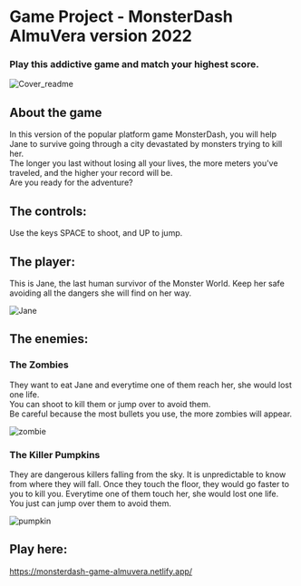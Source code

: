 <h1>Game Project - MonsterDash AlmuVera version 2022</h1>

### Play this addictive game and match your highest score.

![Cover_readme](https://user-images.githubusercontent.com/34789858/173815148-e5941892-a1ed-4d5a-ab6b-988a36cfabc1.png)

## About the game
In this version of the popular platform game MonsterDash, you will help Jane to survive going through a city devastated by monsters trying to kill her.
<br/>
The longer you last without losing all your lives, the more meters you've traveled, and the higher your record will be.
<br/>
Are you ready for the adventure?

## The controls:
<!-- ![Captura de pantalla 2022-06-15 a las 13 27 07](https://user-images.githubusercontent.com/34789858/173816726-2e723564-ccbc-43ab-b3a5-1a492b2e0246.png) -->

Use the keys SPACE to shoot, and UP to jump.
## The player:
This is Jane, the last human survivor of the Monster World. Keep her safe avoiding all the dangers she will find on her way. 

![Jane](https://user-images.githubusercontent.com/34789858/173825008-7bed9d73-5e3d-4f6e-a08a-d0fd74d1ef54.png)

## The enemies:
### The Zombies 
They want to eat Jane and everytime one of them reach her, she would lost one life.
<br/>
You can shoot to kill them or jump over to avoid them. 
<br/>
Be careful because the most bullets you use, the more zombies will appear.

![zombie](https://user-images.githubusercontent.com/34789858/173825318-d92dc787-1eee-4fe6-89db-4cfdea7a7770.png)

### The Killer Pumpkins
They are dangerous killers falling from the sky. It is unpredictable to know from where they will fall. Once they touch the floor, they would go faster to you to kill you. Everytime one of them touch her, she would lost one life.
<br/>
You just can jump over them to avoid them. 

![pumpkin](https://user-images.githubusercontent.com/34789858/173825662-025168f3-f6e5-4f96-81cf-b6dc2af08581.png)

## Play here:
https://monsterdash-game-almuvera.netlify.app/


